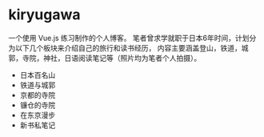 # kiryugawa

一个使用 Vue.js 练习制作的个人博客。
笔者曾求学就职于日本6年时间，计划分为以下几个板块来介绍自己的旅行和读书经历，
内容主要涵盖登山，铁道，城郭，寺院，神社，日语阅读笔记等（照片均为笔者个人拍摄）。

- 日本百名山
- 铁道与城郭
- 京都的寺院
- 镰仓的寺院
- 在东京漫步
- 新书私笔记
